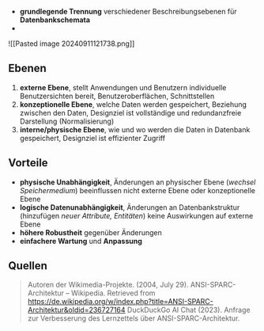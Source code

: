 - **grundlegende Trennung** verschiedener Beschreibungsebenen für **Datenbankschemata**
- 
![[Pasted image 20240911121738.png]]
## Ebenen
1. **externe Ebene**, stellt Anwendungen und Benutzern individuelle Benutzersichten bereit, Benutzeroberflächen, Schnittstellen
2. **konzeptionelle Ebene**, welche Daten werden gespeichert, Beziehung zwischen den Daten, Designziel ist vollständige und redundanzfreie Darstellung (Normalisierung)
3. **interne/physische Ebene**, wie und wo werden die Daten in Datenbank gespeichert, Designziel ist effizienter Zugriff

## Vorteile
- **physische Unabhängigkeit**, Änderungen an physischer Ebene (*wechsel Speichermedium*) beeinflussen nicht externe Ebene oder konzeptionelle Ebene
- **logische Datenunabhängigkeit**, Änderungen an Datenbankstruktur (hinzufügen *neuer Attribute, Entitäten*) keine Auswirkungen auf externe Ebene
- **höhere Robustheit** gegenüber Änderungen
- **einfachere Wartung** und **Anpassung**

## Quellen

> Autoren der Wikimedia-Projekte. (2004, July 29). ANSI-SPARC-Architektur – Wikipedia. Retrieved from https://de.wikipedia.org/w/index.php?title=ANSI-SPARC-Architektur&oldid=236727164
> DuckDuckGo AI Chat (2023). Anfrage zur Verbesserung des Lernzettels über ANSI-SPARC-Architektur.
